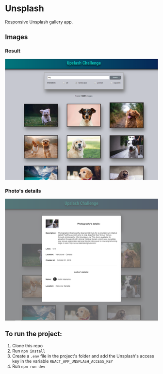 # Unsplash

Responsive Unsplash gallery app.

## Images

### Result

![Image of Result](./img/result.png)

### Photo's details

![Image of Photo's details](./img/photo-details.png)

## To run the project:

1. Clone this repo
2. Run `npm install`
3. Create a `.env` file in the project's folder and add the Unsplash's access key in the variable `REACT_APP_UNSPLASH_ACCESS_KEY`
4. Run `npm run dev`
